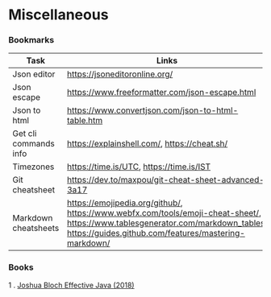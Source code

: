 # Miscellaneous


### Bookmarks

| Task                  	| Links                                                                                                                           	|
|-----------------------	|---------------------------------------------------------------------------------------------------------------------------------	|
| Json editor           	| https://jsoneditoronline.org/                                                                                                   	|
| Json escape           	| https://www.freeformatter.com/json-escape.html                                                                                  	|
| Json to html          	| https://www.convertjson.com/json-to-html-table.htm                                                                              	|
| Get cli commands info 	| https://explainshell.com/, https://cheat.sh/                                                                                    	|
| Timezones             	| https://time.is/UTC, https://time.is/IST                                                                                        	|
| Git cheatsheet        	| https://dev.to/maxpou/git-cheat-sheet-advanced-3a17                                                                             	|
| Markdown cheatsheets  	| https://emojipedia.org/github/, https://www.webfx.com/tools/emoji-cheat-sheet/, https://www.tablesgenerator.com/markdown_tables, https://guides.github.com/features/mastering-markdown/ 	|


### Books

1 . [Joshua Bloch Effective Java (2018)](https://github.com/abhisheksurve45/software-engg-notes/tree/master/miscellaneous/books/Joshua-Bloch-Effective-Java-2018.pdf)
